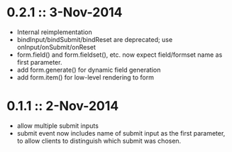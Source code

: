 # 0.2.1 ::  3-Nov-2014

- Internal reimplementation
- bindInput/bindSubmit/bindReset are deprecated; use onInput/onSubmit/onReset
- form.field() and form.fieldset(), etc. now expect field/formset name as first
  parameter.
- add form.generate() for dynamic field generation
- add form.item() for low-level rendering to form


# 0.1.1 ::  2-Nov-2014

- allow multiple submit inputs
- submit event now includes name of submit input as the first parameter,
  to allow clients to distinguish which submit was chosen.

